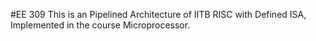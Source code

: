 #EE 309 This is an Pipelined Architecture of IITB RISC with Defined ISA, Implemented in the course Microprocessor.
